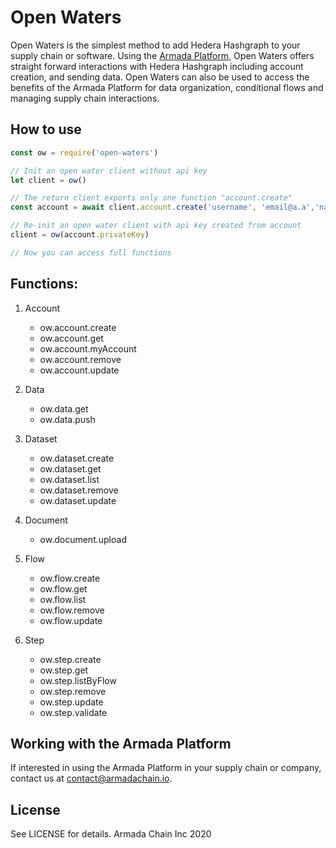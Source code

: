 # Open Waters

Open Waters is the simplest method to add Hedera Hashgraph to your supply chain or software. Using the [Armada Platform](https://armadachain.io), Open Waters offers straight forward interactions with Hedera Hashgraph including account creation, and sending data. Open Waters can also be used to access the benefits of the Armada Platform for data organization, conditional flows and managing supply chain interactions.

## How to use

```javascript
const ow = require('open-waters')

// Init an open water client without api key
let client = ow()

// The return client exports only one function "account.create"
const account = await client.account.create('username', 'email@a.a','name', 'company')

// Re-init an open water client with api key created from account
client = ow(account.privateKey)

// Now you can access full functions
```

## Functions:

1. Account
    - ow.account.create
    - ow.account.get
    - ow.account.myAccount
    - ow.account.remove
    - ow.account.update

2. Data
    - ow.data.get
    - ow.data.push

3. Dataset
    - ow.dataset.create
    - ow.dataset.get
    - ow.dataset.list
    - ow.dataset.remove
    - ow.dataset.update

4. Document
    - ow.document.upload

5. Flow
    - ow.flow.create
    - ow.flow.get
    - ow.flow.list
    - ow.flow.remove
    - ow.flow.update

6. Step
    - ow.step.create
    - ow.step.get
    - ow.step.listByFlow
    - ow.step.remove
    - ow.step.update
    - ow.step.validate

## Working with the Armada Platform

If interested in using the Armada Platform in your supply chain or company, contact us at contact@armadachain.io.

## License

See LICENSE for details. Armada Chain Inc 2020



